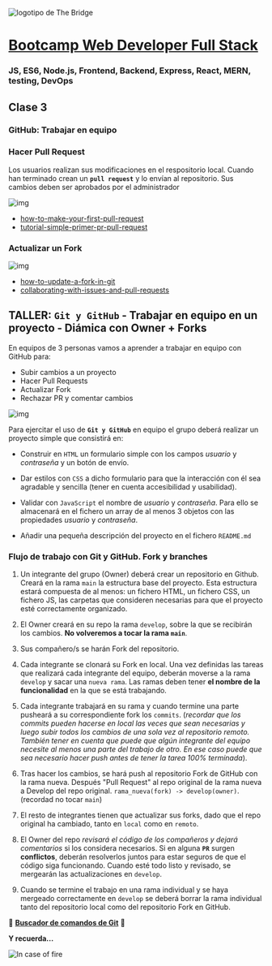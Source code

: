 ![logotipo de The Bridge](https://user-images.githubusercontent.com/27650532/77754601-e8365180-702b-11ea-8bed-5bc14a43f869.png  "logotipo de The Bridge")


# [Bootcamp Web Developer Full Stack](https://www.thebridge.tech/bootcamps/bootcamp-fullstack-developer/)
### JS, ES6, Node.js, Frontend, Backend, Express, React, MERN, testing, DevOps

## Clase 3

### GitHub: Trabajar en equipo

### Hacer Pull Request
Los usuarios realizan sus modificaciones en el respositorio local. Cuando han terminado crean
un **`pull request`** y lo envían al repositorio. Sus cambios deben ser aprobados
por el administrador

![img](../../assets/js_avanzado/clase3/pullrequest.png)

- [how-to-make-your-first-pull-request](https://www.freecodecamp.org/news/how-to-make-your-first-pull-request-on-github-3/)
- [tutorial-simple-primer-pr-pull-request](https://blog.desdelinux.net/tutorial-simple-primer-pr-pull-request/)


### Actualizar un Fork

![img](../../assets/js_avanzado/clase3/update_fork.png)

- [how-to-update-a-fork-in-git](https://medium.com/@sahoosunilkumar/how-to-update-a-fork-in-git-95a7daadc14e)
- [collaborating-with-issues-and-pull-requests](https://docs.github.com/en/github/collaborating-with-issues-and-pull-requests/syncing-a-fork/)


## TALLER: `Git y GitHub` - Trabajar en equipo en un proyecto - Diámica con Owner + Forks

En equipos de 3 personas vamos a aprender a trabajar en equipo con GitHub para:
- Subir cambios a un proyecto
- Hacer Pull Requests
- Actualizar Fork
- Rechazar PR y comentar cambios

![img](../../assets/js_avanzado/clase3/prmeme.jpg)

Para ejercitar el uso de **`Git y GitHub`** en equipo el grupo deberá realizar un proyecto simple que consistirá en:

- Construir en `HTML` un formulario simple con los campos *usuario* y *contraseña* y un botón de envío. 

- Dar estilos con `CSS` a dicho formulario para que la interacción con él sea agradable y sencilla (tener en cuenta accesibilidad y usabilidad).

- Validar con `JavaScript` el nombre de *usuario* y *contraseña*. Para ello se almacenará en el fichero un array de al menos 3 objetos con las propiedades *usuario* y *contraseña*. 

- Añadir una pequeña descripción del proyecto en el fichero `README.md`

### Flujo de trabajo con Git y GitHub. Fork y branches

1. Un integrante del grupo (Owner) deberá crear un repositorio en Github. Creará en la rama `main` la estructura base del proyecto. Esta estructura estará compuesta de al menos: un fichero HTML, un fichero CSS, un fichero JS, las carpetas que consideren necesarias para que el proyecto esté correctamente organizado. 

2. El Owner creará en su repo la rama `develop`, sobre la que se recibirán los cambios. **No volveremos a tocar la rama `main`**. 

3. Sus compañero/s se harán Fork del repositorio.

4. Cada integrante se clonará su Fork en local. Una vez definidas las tareas que realizará cada integrante del equipo, deberán moverse a la rama `develop` y sacar una `nueva rama`. Las ramas deben tener **el nombre de la funcionalidad** en la que se está trabajando. 

5. Cada integrante trabajará en su rama y cuando termine una parte pusheará a su correspondiente fork los `commits`. (*recordar que los commits pueden hacerse en local las veces que sean necesarias y luego subir todos los cambios de una sola vez al repositorio remoto. También tener en cuenta que puede que algún integrante del equipo necesite al menos una parte del trabajo de otro. En ese caso puede que sea necesario hacer push antes de tener la tarea 100% terminada*).


6. Tras hacer los cambios, se hará push al repositorio Fork de GitHub con la rama nueva. Después "Pull Request" al repo original de la rama nueva a Develop del repo original. `rama_nueva(fork) -> develop(owner)`. (recordad no tocar `main`)

7. El resto de integrantes tienen que actualizar sus forks, dado que el repo original ha cambiado, tanto en `local` como en `remoto`. 

8. El Owner del repo *revisará el código de los compañeros y dejará comentarios* si los considera necesarios. Si en alguna **`PR`** surgen **conflictos**, deberán resolverlos juntos para estar seguros de que el código siga funcionando. Cuando esté todo listo y revisado, se mergearán las actualizaciones en `develop`.

9. Cuando se termine el trabajo en una rama individual y se haya mergeado correctamente en `develop` se deberá borrar la rama individual tanto del repositorio local como del repositorio Fork en GitHub. 


📌 [**Buscador de comandos de Git**](https://gitexplorer.com/) 📌

**Y recuerda...**

![In case of fire](../../assets/js_avanzado/clase3/fire.png)







